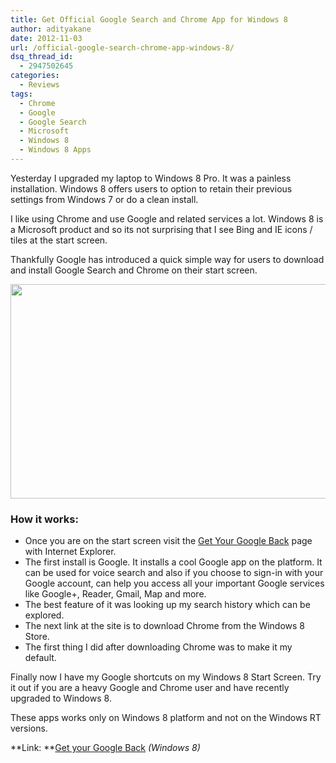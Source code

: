 ```yaml
---
title: Get Official Google Search and Chrome App for Windows 8
author: adityakane
date: 2012-11-03
url: /official-google-search-chrome-app-windows-8/
dsq_thread_id:
  - 2947502645
categories:
  - Reviews
tags:
  - Chrome
  - Google
  - Google Search
  - Microsoft
  - Windows 8
  - Windows 8 Apps
---
```

Yesterday I upgraded my laptop to Windows 8 Pro. It was a painless installation. Windows 8 offers users to option to retain their previous settings from Windows 7 or do a clean install.

I like using Chrome and use Google and related services a lot. Windows 8 is a Microsoft product and so its not surprising that I see Bing and IE icons / tiles at the start screen.

Thankfully Google has introduced a quick simple way for users to download and install Google Search and Chrome on their start screen.

[<img class="alignnone size-full wp-image-67748" title="Google_Chrome_Windows8" src="http://cdn.devilsworkshop.org/files/2012/11/Google_Chrome_Windows8.png" alt="" width="550" height="343" />][1]

### How it works:

  * Once you are on the start screen visit the <a href="http://www.google.com/homepage/windows8/" onclick="_gaq.push(['_trackEvent', 'outbound-article', 'http://www.google.com/homepage/windows8/', 'Get Your Google Back']);" >Get Your Google Back</a> page with Internet Explorer.
  * The first install is Google. It installs a cool Google app on the platform. It can be used for voice search and also if you choose to sign-in with your Google account, can help you access all your important Google services like Google+, Reader, Gmail, Map and more.
  * The best feature of it was looking up my search history which can be explored.
  * The next link at the site is to download Chrome from the Windows 8 Store.
  * The first thing I did after downloading Chrome was to make it my default.

Finally now I have my Google shortcuts on my Windows 8 Start Screen. Try it out if you are a heavy Google and Chrome user and have recently upgraded to Windows 8.

These apps works only on Windows 8 platform and not on the Windows RT versions.

**Link: **<a href="http://www.google.com/homepage/windows8/" onclick="_gaq.push(['_trackEvent', 'outbound-article', 'http://www.google.com/homepage/windows8/', 'Get your Google Back']);" >Get your Google Back</a> *(Windows 8)*

 [1]: http://cdn.devilsworkshop.org/files/2012/11/Google_Chrome_Windows8.png

